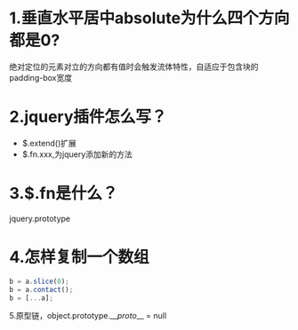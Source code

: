# 1.垂直水平居中absolute为什么四个方向都是0?

绝对定位的元素对立的方向都有值时会触发流体特性，自适应于包含块的padding-box宽度

# 2.jquery插件怎么写？

* $.extend\(\)扩展
* $.fn.xxx,为jquery添加新的方法

# 3.$.fn是什么？

jquery.prototype

# 4.怎样复制一个数组

```js
b = a.slice(0);
b = a.contact();
b = [...a];
```

5.原型链，object.prototype.\_\__proto_\_\_ = null

